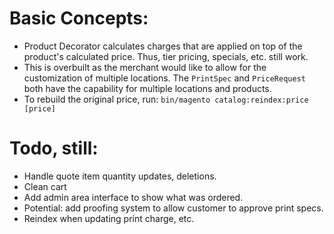 # Basic Concepts:
* Product Decorator calculates charges that are applied on top of the product's calculated price. Thus,
tier pricing, specials, etc. still work.
* This is overbuilt as the merchant would like to allow for the customization of multiple locations.
The `PrintSpec` and `PriceRequest` both have the capability for multiple locations and products.
* To rebuild the original price, run: `bin/magento catalog:reindex:price [price]`

# Todo, still:
* Handle quote item quantity updates, deletions.
* Clean cart
* Add admin area interface to show what was ordered.
* Potential: add proofing system to allow customer to approve print specs.
* Reindex when updating print charge, etc.
